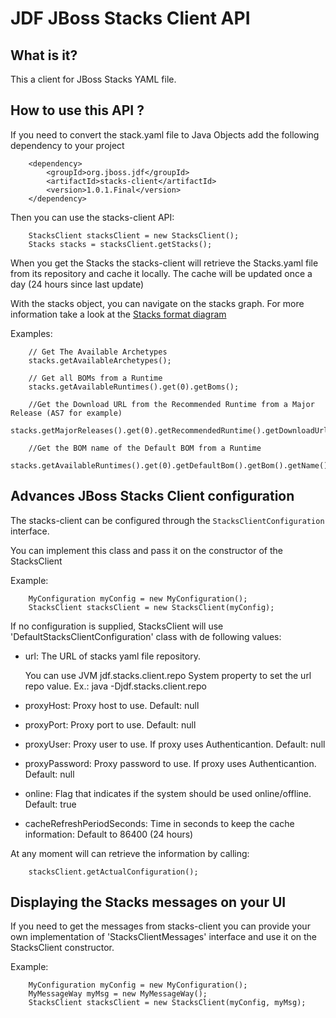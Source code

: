 JDF JBoss Stacks Client API
===========================

What is it?
-----------

This a client for JBoss Stacks YAML file. 

How to use this API ?
---------------------

If you need to convert the stack.yaml file to Java Objects add the following dependency to your project

        <dependency>
            <groupId>org.jboss.jdf</groupId>
            <artifactId>stacks-client</artifactId>
            <version>1.0.1.Final</version>
        </dependency>
        
Then you can use the stacks-client API:        

        StacksClient stacksClient = new StacksClient();
        Stacks stacks = stacksClient.getStacks();
        
When you get the Stacks the stacks-client will retrieve the Stacks.yaml file from its repository and cache it locally.
The cache will be updated once a day (24 hours since last update)

With the stacks object, you can navigate on the stacks graph. For more information take a look at the [Stacks format diagram](https://raw.github.com/jboss-jdf/jdf-stack/1.0.0.Final/fileformat.png)

Examples:

        // Get The Available Archetypes
        stacks.getAvailableArchetypes();
        
        // Get all BOMs from a Runtime 
        stacks.getAvailableRuntimes().get(0).getBoms();
        
        //Get the Download URL from the Recommended Runtime from a Major Release (AS7 for example)
        stacks.getMajorReleases().get(0).getRecommendedRuntime().getDownloadUrl(); 

        //Get the BOM name of the Default BOM from a Runtime
        stacks.getAvailableRuntimes().get(0).getDefaultBom().getBom().getName(); 


Advances JBoss Stacks Client configuration
------------------------------------------

The stacks-client can be configured through the `StacksClientConfiguration` interface.

You can implement this class and pass it on the constructor of the StacksClient

Example:

        MyConfiguration myConfig = new MyConfiguration();
        StacksClient stacksClient = new StacksClient(myConfig);

If no configuration is supplied, StacksClient will use 'DefaultStacksClientConfiguration' class with de following values:

- url: The URL of stacks yaml file repository. 

  You can use JVM jdf.stacks.client.repo System property to set the url repo value. Ex.: java -Djdf.stacks.client.repo <YourMainClass> 

- proxyHost: Proxy host to use. Default: null
- proxyPort: Proxy port to use. Default: null
- proxyUser: Proxy user to use. If proxy uses Authenticantion. Default: null
- proxyPassword: Proxy password to use. If proxy uses Authenticantion. Default: null

- online: Flag that indicates if the system should be used online/offline. Default: true
- cacheRefreshPeriodSeconds: Time in seconds to keep the cache information: Default to 86400 (24 hours)


At any moment will can retrieve the information by calling:

        stacksClient.getActualConfiguration();
        
    
Displaying the Stacks messages on your UI
-----------------------------------------

If you need to get the messages from stacks-client you can provide your own implementation of 'StacksClientMessages' interface and use it on the StacksClient constructor.

Example:

        MyConfiguration myConfig = new MyConfiguration();
        MyMessageWay myMsg = new MyMessageWay();
        StacksClient stacksClient = new StacksClient(myConfig, myMsg);
        
               
